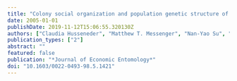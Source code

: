 ```yaml
---
title: "Colony social organization and population genetic structure of an introduced population of Formosan subterranean termite from New Orleans, Louisiana"
date: 2005-01-01
publishDate: 2019-11-12T15:06:55.320130Z
authors: ["Claudia Husseneder", "Matthew T. Messenger", "Nan-Yao Su", "J. Kenneth Grace", "Edward L. Vargo"]
publication_types: ["2"]
abstract: ""
featured: false
publication: "*Journal of Economic Entomology*"
doi: "10.1603/0022-0493-98.5.1421"
---
```


